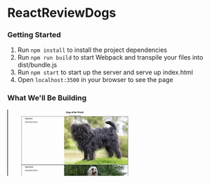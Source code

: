 # ReactReviewDogs

### Getting Started
1. Run `npm install` to install the project dependencies
2. Run `npm run build` to start Webpack and transpile your files into dist/bundle.js
3. Run `npm start` to start up the server and serve up index.html
4. Open `localhost:3500` in your browser to see the page

### What We'll Be Building
![](ReactReviewDogs.gif)